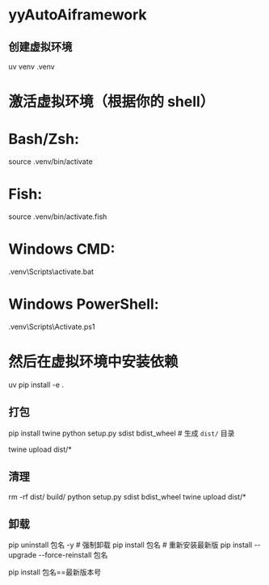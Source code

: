 # yyAutoAiframework

## 创建虚拟环境
uv venv .venv

# 激活虚拟环境（根据你的 shell）
# Bash/Zsh:
source .venv/bin/activate
# Fish:
source .venv/bin/activate.fish
# Windows CMD:
.venv\Scripts\activate.bat
# Windows PowerShell:
.venv\Scripts\Activate.ps1

# 然后在虚拟环境中安装依赖
uv pip install -e .

## 打包
pip install twine
python setup.py sdist bdist_wheel  # 生成 `dist/` 目录

twine upload dist/*

## 清理
rm -rf dist/ build/
python setup.py sdist bdist_wheel
twine upload dist/*

## 卸载
pip uninstall 包名 -y  # 强制卸载
pip install 包名       # 重新安装最新版
pip install --upgrade --force-reinstall 包名

pip install 包名==最新版本号